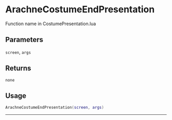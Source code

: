 # ArachneCostumeEndPresentation
Function name in CostumePresentation.lua
## Parameters
`screen`, `args`
## Returns
`none`
## Usage
```lua
ArachneCostumeEndPresentation(screen, args)
```
---
